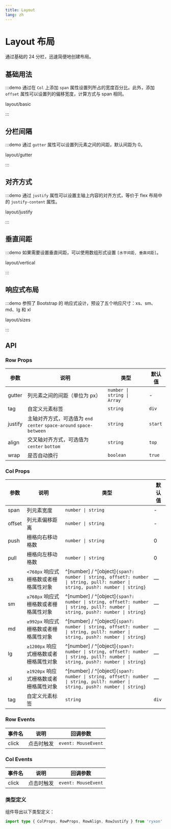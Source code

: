 ```yaml
---
title: Layout
lang: zh
---
```


# Layout 布局

通过基础的 24 分栏，迅速简便地创建布局。

## 基础用法

:::demo 通过在 `Col` 上添加 `span` 属性设置列所占的宽度百分比。此外，添加 `offset` 属性可以设置列的偏移宽度，计算方式与 span 相同。

layout/basic

:::

## 分栏间隔

:::demo 通过 `gutter` 属性可以设置列元素之间的间距，默认间距为 0。

layout/gutter

:::

## 对齐方式

:::demo 通过 `justify` 属性可以设置主轴上内容的对齐方式，等价于 flex 布局中的 `justify-content` 属性。

layout/justify

:::

## 垂直间距

:::demo 如果需要设置垂直间距，可以使用数组形式设置 `[水平间距, 垂直间距]`。

layout/vertical

:::

## 响应式布局

:::demo 参照了 Bootstrap 的 响应式设计，预设了五个响应尺寸：xs、sm、md、lg 和 xl

layout/sizes

:::

## API

### Row Props

| 参数 | 说明 | 类型 | 默认值 |
| --- | --- | --- | --- |
| gutter | 列元素之间的间距（单位为 px） | `number \| string \| Array` | - |
| tag | 自定义元素标签 | `string` | `div` |
| justify | 主轴对齐方式，可选值为 `end` `center` `space-around` `space-between` | `string` | `start` |
| align | 交叉轴对齐方式，可选值为 `center` `bottom` | `string` | `top` |
| wrap | 是否自动换行 | `boolean` | `true` |

### Col Props

| 参数 | 说明 | 类型 | 默认值 |
| --- | --- | --- | --- |
| span | 列元素宽度 | `number \| string` | - |
| offset | 列元素偏移距离 | `number \| string` | - |
| push | 栅格向右移动格数 | `number \| string` | 0 |
| pull | 栅格向左移动格数 | `number \| string` | 0 |
| xs | `<768px` 响应式栅格数或者栅格属性对象 | ^[number] / ^[object]`{span?: number \| string, offset?: number \| string, pull?: number \| string, push?: number \| string}` | — |
| sm | `≥768px` 响应式栅格数或者栅格属性对象 | ^[number] / ^[object]`{span?: number \| string, offset?: number \| string, pull?: number \| string, push?: number \| string}` | — |
| md | `≥992px` 响应式栅格数或者栅格属性对象 | ^[number] / ^[object]`{span?: number \| string, offset?: number \| string, pull?: number \| string, push?: number \| string}` | — |
| lg | `≥1200px` 响应式栅格数或者栅格属性对象 | ^[number] / ^[object]`{span?: number \| string, offset?: number \| string, pull?: number \| string, push?: number \| string}` | — |
| xl | `≥1920px` 响应式栅格数或者栅格属性对象 | ^[number] / ^[object]`{span?: number \| string, offset?: number \| string, pull?: number \| string, push?: number \| string}` | — |
| tag | 自定义元素标签 | `string` | `div` |

### Row Events

| 事件名 | 说明       | 回调参数            |
| ------ | ---------- | ------------------- |
| click  | 点击时触发 | `event: MouseEvent` |

### Col Events

| 事件名 | 说明       | 回调参数            |
| ------ | ---------- | ------------------- |
| click  | 点击时触发 | `event: MouseEvent` |

### 类型定义

组件导出以下类型定义：

```ts
import type { ColProps, RowProps, RowAlign, RowJustify } from 'ryxon'
```
